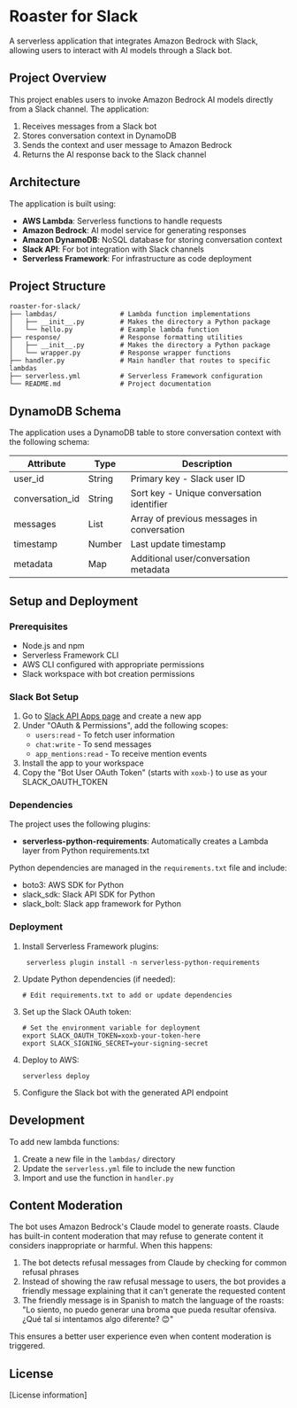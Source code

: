 # Roaster for Slack

A serverless application that integrates Amazon Bedrock with Slack, allowing users to interact with AI models through a Slack bot.

## Project Overview

This project enables users to invoke Amazon Bedrock AI models directly from a Slack channel. The application:

1. Receives messages from a Slack bot
2. Stores conversation context in DynamoDB
3. Sends the context and user message to Amazon Bedrock
4. Returns the AI response back to the Slack channel

## Architecture

The application is built using:

- **AWS Lambda**: Serverless functions to handle requests
- **Amazon Bedrock**: AI model service for generating responses
- **Amazon DynamoDB**: NoSQL database for storing conversation context
- **Slack API**: For bot integration with Slack channels
- **Serverless Framework**: For infrastructure as code deployment

## Project Structure

```
roaster-for-slack/
├── lambdas/                # Lambda function implementations
│   ├── __init__.py         # Makes the directory a Python package
│   └── hello.py            # Example lambda function
├── response/               # Response formatting utilities
│   ├── __init__.py         # Makes the directory a Python package
│   └── wrapper.py          # Response wrapper functions
├── handler.py              # Main handler that routes to specific lambdas
├── serverless.yml          # Serverless Framework configuration
└── README.md               # Project documentation
```

## DynamoDB Schema

The application uses a DynamoDB table to store conversation context with the following schema:

| Attribute      | Type   | Description                                |
|----------------|--------|--------------------------------------------|
| user_id        | String | Primary key - Slack user ID                |
| conversation_id| String | Sort key - Unique conversation identifier  |
| messages       | List   | Array of previous messages in conversation |
| timestamp      | Number | Last update timestamp                      |
| metadata       | Map    | Additional user/conversation metadata      |

## Setup and Deployment

### Prerequisites

- Node.js and npm
- Serverless Framework CLI
- AWS CLI configured with appropriate permissions
- Slack workspace with bot creation permissions

### Slack Bot Setup

1. Go to [Slack API Apps page](https://api.slack.com/apps) and create a new app
2. Under "OAuth & Permissions", add the following scopes:
   - `users:read` - To fetch user information
   - `chat:write` - To send messages
   - `app_mentions:read` - To receive mention events
3. Install the app to your workspace
4. Copy the "Bot User OAuth Token" (starts with `xoxb-`) to use as your SLACK_OAUTH_TOKEN

### Dependencies

The project uses the following plugins:
- **serverless-python-requirements**: Automatically creates a Lambda layer from Python requirements.txt

Python dependencies are managed in the `requirements.txt` file and include:
- boto3: AWS SDK for Python
- slack_sdk: Slack API SDK for Python
- slack_bolt: Slack app framework for Python

### Deployment

1. Install Serverless Framework plugins:
   ```
    serverless plugin install -n serverless-python-requirements
    ```

2. Update Python dependencies (if needed):
   ```
   # Edit requirements.txt to add or update dependencies
   ```

3. Set up the Slack OAuth token:
   ```
   # Set the environment variable for deployment
   export SLACK_OAUTH_TOKEN=xoxb-your-token-here
   export SLACK_SIGNING_SECRET=your-signing-secret
   
   ```

4. Deploy to AWS:
   ```
   serverless deploy
   ```

5. Configure the Slack bot with the generated API endpoint

## Development

To add new lambda functions:

1. Create a new file in the `lambdas/` directory
2. Update the `serverless.yml` file to include the new function
3. Import and use the function in `handler.py`

## Content Moderation

The bot uses Amazon Bedrock's Claude model to generate roasts. Claude has built-in content moderation that may refuse to generate content it considers inappropriate or harmful. When this happens:

1. The bot detects refusal messages from Claude by checking for common refusal phrases
2. Instead of showing the raw refusal message to users, the bot provides a friendly message explaining that it can't generate the requested content
3. The friendly message is in Spanish to match the language of the roasts: "Lo siento, no puedo generar una broma que pueda resultar ofensiva. ¿Qué tal si intentamos algo diferente? 😊"

This ensures a better user experience even when content moderation is triggered.

## License

[License information]
